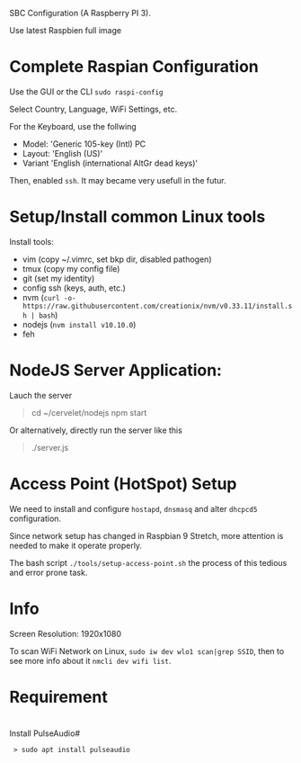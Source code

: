 SBC Configuration (A Raspberry PI 3).

Use latest Raspbien full image


# Complete Raspian Configuration

Use the GUI or the CLI `sudo raspi-config`

Select Country, Language, WiFi Settings, etc.

For the Keyboard, use the follwing

- Model: 'Generic 105-key (Intl) PC
- Layout: 'English (US)'
- Variant 'English (international AltGr dead keys)'

Then, enabled `ssh`. It may became very usefull in the futur.

# Setup/Install common Linux tools
Install tools:
- vim (copy ~/.vimrc, set bkp dir, disabled pathogen)
- tmux (copy my config file)
- git (set my identity)
- config ssh (keys, auth, etc.)
- nvm (`curl -o- https://raw.githubusercontent.com/creationix/nvm/v0.33.11/install.sh | bash`)
- nodejs (`nvm install v10.10.0`)
- feh


# NodeJS Server Application:

Lauch the server

   > cd ~/cervelet/nodejs
   > npm start

Or alternatively, directly run the server like this

   > ./server.js

# Access Point (HotSpot) Setup

We need to install and configure `hostapd`, `dnsmasq` and alter `dhcpcd5` configuration.

Since network setup has changed in Raspbian 9 Stretch, more attention is needed to make it operate properly.

The bash script `./tools/setup-access-point.sh` the process of this tedious and error prone task.

# Info

Screen Resolution: 1920x1080

To scan WiFi Network on Linux, `sudo iw dev wlo1 scan|grep SSID`, then to see more info about it `nmcli dev wifi list`.

# Requirement
#
Install PulseAudio#

     > sudo apt install pulseaudio

